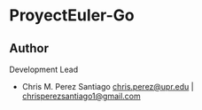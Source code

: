 # ProyectEuler-Go

**Author**
-----------------
Development Lead

 - Chris M. Perez Santiago   chris.perez@upr.edu | chrisperezsantiago1@gmail.com
